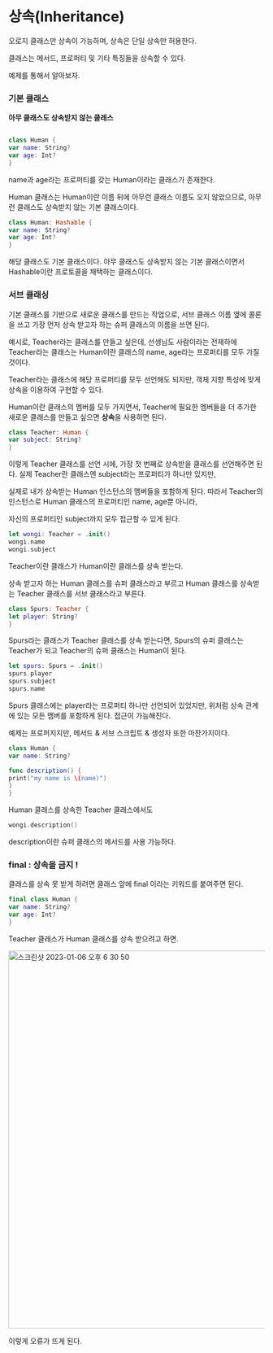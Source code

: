 상속(Inheritance)
=======

오로지 클래스만 상속이 가능하며, 상속은 단일 상속만 허용한다.   

클래스는 메서드, 프로퍼티 및 기타 특징들을 상속할 수 있다.    

예제를 통해서 알아보자.    

### 기본 클래스 

**아무 클래스도 상속받지 않는 클래스**

```swift

class Human {
var name: String?
var age: Int?
}

```

name과 age라는 프로퍼티를 갖는 Human이라는 클래스가 존재한다. 

Human 클래스는 Human이란 이름 뒤에 아무런 클래스 이름도 오지 않았으므로, 아무런 클래스도 상속받지 않는 기본 클래스이다. 

```swift
class Human: Hashable { 
var name: String?
var age: Int?
}
```

해당 클래스도 기본 클래스이다. 아무 클래스도 상속받지 않는 기본 클래스이면서 Hashable이란 프로토콜을 채택하는 클래스이다.

### 서브 클래싱

기본 클래스를 기반으로 새로운 클래스를 만드는 작업으로, 서브 클래스 이름 옆에 콜론을 쓰고 가장 먼저 상속 받고자 하는 슈퍼 클래스의 이름을 쓰면 된다. 

예시로, Teacher라는 클래스를 만들고 싶은데, 선생님도 사람이라는 전제하에 Teacher라는 클래스는 Human이란 클래스의 name, age라는 프로퍼티를 모두 가질 것이다.      

Teacher라는 클래스에 해당 프로퍼티를 모두 선언해도 되지만, 객체 지향 특성에 맞게 상속을 이용하여 구현할 수 있다.       

Human이란 클래스의 멤버를 모두 가지면서, Teacher에 필요한 멤버들을 더 추가한 새로운 클래스를 만들고 싶으면 **상속**을 사용하면 된다.       

```swift
class Teacher: Human {
var subject: String?
}
```

이렇게 Teacher 클래스를 선언 시에, 가장 첫 번째로 상속받을 클래스를 선언해주면 된다. 실제 Teacher란 클래스엔 subject라는 프로퍼티가 하나만 있지만,       

실제로 내가 상속받는 Human 인스턴스의 멤버들을 포함하게 된다. 따라서 Teacher의 인스턴스로 Human 클래스의 프로퍼티인 name, age뿐 아니라,      

자신의 프로퍼티인 subject까지 모두 접근할 수 있게 된다.     

```swift
let wongi: Teacher = .init()
wongi.name
wongi.subject
```

Teacher이란 클래스가 Human이란 클래스를 상속 받는다. 

상속 받고자 하는 Human 클래스를 슈퍼 클래스라고 부르고 Human 클래스를 상속받는 Teacher 클래스를 서브 클래스라고 부른다. 

```swift
class Spurs: Teacher {
let player: String?
}
```

Spurs라는 클래스가 Teacher 클래스를 상속 받는다면, Spurs의 슈퍼 클래스는 Teacher가 되고 Teacher의 슈퍼 클래스는 Human이 된다. 

```swift
let spurs: Spurs = .init()
spurs.player 
spurs.subject
spurs.name
```

Spurs 클래스에는 player라는 프로퍼티 하나만 선언되어 있었지만, 위처럼 상속 관계에 있는 모든 멤버를 포함하게 된다. 접근이 가능해진다. 

예제는 프로퍼지지만, 메서드 & 서브 스크립트 & 생성자 또한 마찬가지이다. 

```swift
class Human {
var name: String?

func description() {
print("my name is \(name)")
}
}
```

Human 클래스를 상속한 Teacher 클래스에서도 

```swift
wongi.description()
```

description이란 슈퍼 클래스의 메서드를 사용 가능하다.

### final : 상속을 금지 !

클래스를 상속 못 받게 하려면 클래스 앞에 final 이라는 키워드를 붙여주면 된다. 

```swift
final class Human {
var name: String?
var age: Int?
}
```

Teacher 클래스가 Human 클래스를 상속 받으려고 하면.

<img width="743" alt="스크린샷 2023-01-06 오후 6 30 50" src="https://user-images.githubusercontent.com/99719661/210973050-76a41927-1590-4c32-96a2-d6223acda797.png">


이렇게 오류가 뜨게 된다.
